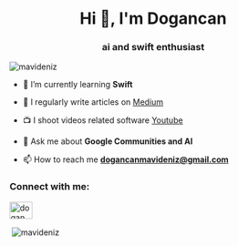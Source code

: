 <h1 align="center">Hi 👋, I'm Dogancan</h1>
<h3 align="center">ai and swift enthusiast</h3>

<p align="left"> <img src="https://komarev.com/ghpvc/?username=mavideniz&label=Profile%20views&color=6f7cb8&style=plastic" alt="mavideniz" /> </p>

- 🌱 I’m currently learning **Swift**

- 📝 I regularly write articles on [Medium](https://mavideniz.medium.com/)

- 📺 I shoot videos related software [Youtube](https://www.youtube.com/dogancanmavideniz)

- 💬 Ask me about **Google Communities and AI**

- 📫 How to reach me **dogancanmavideniz@gmail.com**

<h3 align="left">Connect with me:</h3>
<p align="left">
<a href="https://twitter.com/doganmavideniz" target="blank"><img align="center" src="https://raw.githubusercontent.com/rahuldkjain/github-profile-readme-generator/master/src/images/icons/Social/twitter.svg" alt="doganmavideniz" height="30" width="40" /></a>
</p>

<p>&nbsp;<img align="center" src="https://github-readme-stats.vercel.app/api?username=mavideniz&show_icons=true&theme=dark&hide_border=true&locale=en" alt="mavideniz" /></p>
